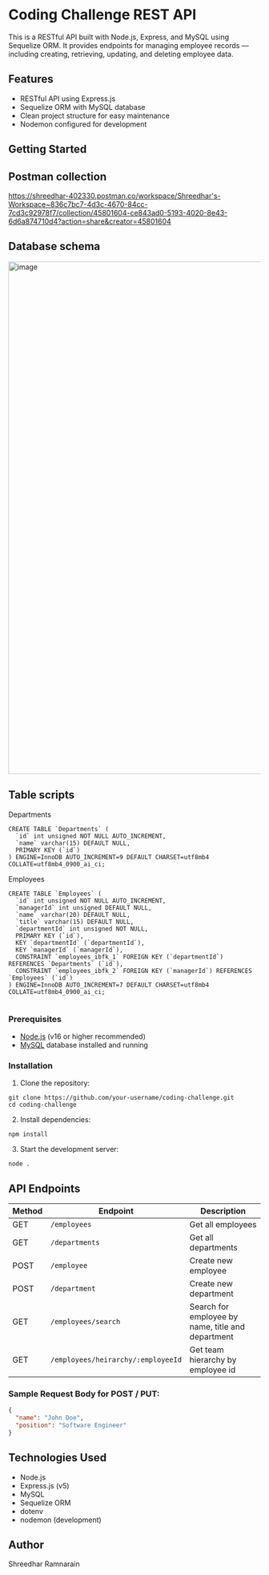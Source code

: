 # Coding Challenge REST API

This is a RESTful API built with Node.js, Express, and MySQL using Sequelize ORM. It provides endpoints for managing employee records — including creating, retrieving, updating, and deleting employee data.

## Features

* RESTful API using Express.js
* Sequelize ORM with MySQL database
* Clean project structure for easy maintenance
* Nodemon configured for development

## Getting Started

## Postman collection
https://shreedhar-402330.postman.co/workspace/Shreedhar's-Workspace~836c7bc7-4d3c-4670-84cc-7cd3c92978f7/collection/45801604-ce843ad0-5193-4020-8e43-6d6a874710d4?action=share&creator=45801604

## Database schema
<img width="1023" alt="image" src="https://github.com/user-attachments/assets/385fd2aa-5eb0-4c04-b5c2-fcfbf7b3f774" />

## Table scripts
Departments
```
CREATE TABLE `Departments` (
  `id` int unsigned NOT NULL AUTO_INCREMENT,
  `name` varchar(15) DEFAULT NULL,
  PRIMARY KEY (`id`)
) ENGINE=InnoDB AUTO_INCREMENT=9 DEFAULT CHARSET=utf8mb4 COLLATE=utf8mb4_0900_ai_ci;

```

Employees
```
CREATE TABLE `Employees` (
  `id` int unsigned NOT NULL AUTO_INCREMENT,
  `managerId` int unsigned DEFAULT NULL,
  `name` varchar(20) DEFAULT NULL,
  `title` varchar(15) DEFAULT NULL,
  `departmentId` int unsigned NOT NULL,
  PRIMARY KEY (`id`),
  KEY `departmentId` (`departmentId`),
  KEY `managerId` (`managerId`),
  CONSTRAINT `employees_ibfk_1` FOREIGN KEY (`departmentId`) REFERENCES `Departments` (`id`),
  CONSTRAINT `employees_ibfk_2` FOREIGN KEY (`managerId`) REFERENCES `Employees` (`id`)
) ENGINE=InnoDB AUTO_INCREMENT=7 DEFAULT CHARSET=utf8mb4 COLLATE=utf8mb4_0900_ai_ci;


```

### Prerequisites

* [Node.js](https://nodejs.org/en/) (v16 or higher recommended)
* [MySQL](https://www.mysql.com/) database installed and running

### Installation

1. Clone the repository:

```
git clone https://github.com/your-username/coding-challenge.git
cd coding-challenge
```

2. Install dependencies:

```
npm install
```

3. Start the development server:

```
node .
```

## API Endpoints

| Method | Endpoint         | Description           |
| ------ | ---------------- | --------------------- |
| GET    | `/employees`     | Get all employees     |
| GET    | `/departments` | Get all departments    |
| POST   | `/employee`     | Create new employee   |
| POST   | `/department`     | Create new department   |
| GET    | `/employees/search` | Search for employee by name, title and department |
| GET | `/employees/heirarchy/:employeeId` | Get team hierarchy by employee id |

### Sample Request Body for POST / PUT:

```json
{
  "name": "John Doe",
  "position": "Software Engineer"
}
```

## Technologies Used

* Node.js
* Express.js (v5)
* MySQL
* Sequelize ORM
* dotenv
* nodemon (development)

## Author

Shreedhar Ramnarain

